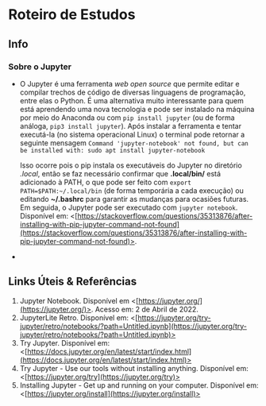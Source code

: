 # Roteiro de Estudos

## Info

### Sobre o Jupyter
* O Jupyter é uma ferramenta _web open source_ que permite editar e compilar trechos de código de diversas linguagens de programação, entre elas o Python. É uma alternativa muito interessante para quem está aprendendo uma nova tecnologia e pode ser instalado na máquina por meio do Anaconda ou com `pip install jupyter` (ou de forma análoga, `pip3 install jupyter`). Após instalar a ferramenta e tentar executá-la (no sistema operacional Linux) o terminal pode retornar a seguinte mensagem
`Command 'jupyter-notebook' not found, but can be installed with: sudo apt install jupyter-notebook`

     Isso ocorre pois o pip instala os executáveis do Jupyter no diretório *.local*, então se faz necessário confirmar que **.local/bin/** está adicionado à PATH, o que pode ser feito com `export PATH=$PATH:~/.local/bin` (de forma temporária a cada execução) ou editando **~/.bashrc** para garantir as mudanças para ocasiões futuras. Em seguida, o Jupyter pode ser executado com `jupyter notebook`. Disponível em: <[https://stackoverflow.com/questions/35313876/after-installing-with-pip-jupyter-command-not-found](https://stackoverflow.com/questions/35313876/after-installing-with-pip-jupyter-command-not-found)>.

*



## Links Úteis & Referências
1. Jupyter Notebook. Disponível em <[https://jupyter.org/](https://jupyter.org/)>. Acesso em: 2 de Abril de 2022.
2. JupyterLite Retro. Disponível em: <[https://jupyter.org/try-jupyter/retro/notebooks/?path=Untitled.ipynb](https://jupyter.org/try-jupyter/retro/notebooks/?path=Untitled.ipynb)>
3. Try Jupyter. Disponível em: <[https://docs.jupyter.org/en/latest/start/index.html](https://docs.jupyter.org/en/latest/start/index.html)>
4. Try Jupyter - Use our tools without installing anything. Disponível em: <[https://jupyter.org/try](https://jupyter.org/try)>
5. Installing Jupyter - Get up and running on your computer. Disponível em: <[https://jupyter.org/install](https://jupyter.org/install)>
